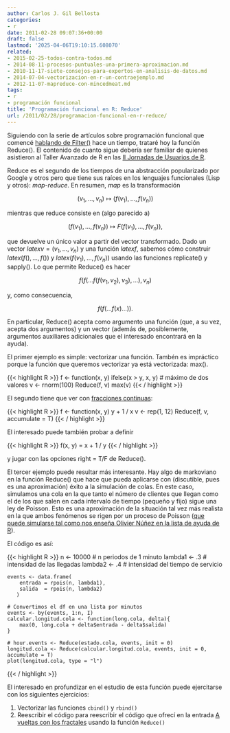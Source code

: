 ```yaml
---
author: Carlos J. Gil Bellosta
categories:
- r
date: 2011-02-28 09:07:36+00:00
draft: false
lastmod: '2025-04-06T19:10:15.608070'
related:
- 2015-02-25-todos-contra-todos.md
- 2014-08-11-procesos-puntuales-una-primera-aproximacion.md
- 2010-11-17-siete-consejos-para-expertos-en-analisis-de-datos.md
- 2014-07-04-vectorizacion-en-r-un-contraejemplo.md
- 2012-11-07-mapreduce-con-mincedmeat.md
tags:
- r
- programación funcional
title: 'Programación funcional en R: Reduce'
url: /2011/02/28/programacion-funcional-en-r-reduce/
---
```


Siguiendo con la serie de artículos sobre programación funcional que comencé [hablando de Filter()](http://www.datanalytics.com/2010/11/24/programacion-funcional-en-r-filter/) hace un tiempo, trataré hoy la función Reduce(). El contenido de cuanto sigue debería ser familiar de quienes asistieron al Taller Avanzado de R en las [II Jornadas de Usuarios de R](http://www.datanalytics.com/2010/12/29/noticia-de-las-ii-jornadas-de-usuarios-de-r/).

Reduce es el segundo de los tiempos de una abstracción popularizado por Google y otros pero que tiene sus raíces en los lenguajes funcionales (Lisp y otros): _map-reduce_. En resumen, _map_ es la transformación


$$(v_1, \dots, v_n) \longmapsto (f(v_1), \dots, f(v_n))$$


mientras que reduce consiste en (algo parecido a)


$$(f(v_1), \dots, f(v_n))  \longmapsto F(f(v_1), \dots, f(v_n)),$$


que devuelve un único valor a partir del vector transformado. Dado un vector $latex v=(v_1, \dots, v_n)$ y una función $latex f$, sabemos cómo construir $latex (f(), \dots, f())$ y $latex (f(v_1), \dots, f(v_n))$ usando las funciones replicate() y sapply(). Lo que permite Reduce() es hacer


$$f(f(\dots f(f(v_1, v_2), v_3), \dots), v_n)$$


y, como consecuencia,


$$f(f(\dots f(x) \dots)).$$


En particular, Reduce() acepta como argumento una función (que, a su vez, acepta dos argumentos) y un vector (además de, posiblemente, argumentos auxiliares adicionales que el interesado encontrará en la ayuda).

El primer ejemplo es simple: vectorizar una función. Tambén es impráctico porque la función que queremos vectorizar ya está vectorizada: max().







{{< highlight R >}}
    f <- function(x, y) ifelse(x > y, x, y)     # máximo de dos valores
    v <- rnorm(100)
    Reduce(f, v)
    max(v)
{{< / highlight >}}







El segundo tiene que ver con [fracciones continuas](http://es.wikipedia.org/wiki/Fracci%C3%B3n_continua):







{{< highlight R >}}
    f <- function(x, y) y + 1 / x
    v <- rep(1, 12)
    Reduce(f, v, accumulate = T)
{{< / highlight >}}







El interesado puede también probar a definir







{{< highlight R >}}
    f(x, y) = x + 1 / y
{{< / highlight >}}







y jugar con las opciones right = T/F de Reduce().

El tercer ejemplo puede resultar más interesante. Hay algo de markoviano en la función Reduce() que hace que pueda aplicarse con (discutible, pues es una aproximación) éxito a la simulación de colas. En este caso, simulamos una cola en la que tanto el número de clientes que llegan como el de los que salen en cada intervalo de tiempo (pequeño y fijo) sigue una ley de Poisson. Esto es una aproximación de la situación tal vez más realista en la que ambos fenómenos se rigen por un proceso de Poisson ([que puede simularse tal como nos enseña Olivier Núñez en la lista de ayuda de R](https://stat.ethz.ch/pipermail/r-help-es/2010-April/000891.html)).

El código es así:







{{< highlight R >}}
    n <- 10000      # n periodos de 1 minuto
    lambda1 <- .3   # intensidad de las llegadas
    lambda2 <- .4   # intensidad del tiempo de servicio

    events <- data.frame(
        entrada = rpois(n, lambda1),
        salida  = rpois(n, lambda2)
       )

    # Convertimos el df en una lista por minutos
    events <- by(events, 1:n, I)
    calcular.longitud.cola <- function(long.cola, delta){
        max(0, long.cola + delta$entrada - delta$salida)
    }

    # hour.events <- Reduce(estado.cola, events, init = 0)
    longitud.cola <- Reduce(calcular.longitud.cola, events, init = 0, accumulate = T)
    plot(longitud.cola, type = "l")
{{< / highlight >}}







El interesado en profundizar en el estudio de esta función puede ejercitarse con los siguientes ejercicios:



1. Vectorizar las funciones `cbind()` y `rbind()`
2. Reescribir el código para reescribir el código que ofrecí en la entrada [A vueltas con los fractales](http://www.datanalytics.com/2010/10/26/a-vueltas-con-los-fractales/) usando la función `Reduce()`